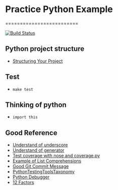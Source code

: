 # Practice Python Example
=========================

[![Build Status](https://travis-ci.org/gramer/python-in-practice.svg?branch=master)](https://travis-ci.org/gramer/python-in-practice) 

## Python project structure
 - [Structuring Your Project](http://docs.python-guide.org/en/latest/writing/structure)

## Test
 - `make test`

## Thinking of python 
 - `import this`
  
## Good Reference
 - [Understand of underscore](https://mingrammer.com/underscore-in-python)
 - [Understand of generator](http://bluese05.tistory.com/56)
 - [Test coverage with nose and coverage.py](http://www.saltycrane.com/blog/2012/04/test-coverage-nose-and-coveragepy/)
 - [Example of List Comprehensions](http://www.secnetix.de/olli/Python/list_comprehensions.hawk)
 - [Good Git Commit Message](https://item4.github.io/2016-11-01/How-to-Write-a-Git-Commit-Message/)
 - [PythonTestingToolsTaxonomy](https://wiki.python.org/moin/PythonTestingToolsTaxonomy)
 - [Python Debugger](https://github.com/spiside/pdb-tutorial)
 - [12 Factors](https://12factor.net/ko/)